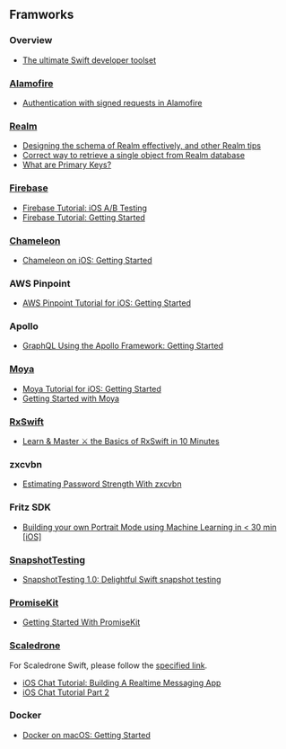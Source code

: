 ## Framworks

### Overview
- [The ultimate Swift developer toolset](https://theswiftdev.com/2019/01/02/the-ultimate-swift-developer-toolset/)

### [Alamofire](https://github.com/Alamofire/Alamofire)
- [Authentication with signed requests in Alamofire](https://www.avanderlee.com/swift/authentication-alamofire-request-adapter/)

### [Realm](https://github.com/realm/realm-cocoa) 
- [Designing the schema of Realm effectively, and other Realm tips](https://hackernoon.com/designing-the-schema-of-realm-effectively-and-other-realm-tips-feb76c5b6072)
- [Correct way to retrieve a single object from Realm database](https://stackoverflow.com/questions/30610536/correct-way-to-retrieve-a-single-object-from-realm-database)
- [What are Primary Keys?](https://academy.realm.io/posts/realm-primary-keys-tutorial/)

### [Firebase](https://github.com/firebase/firebase-ios-sdk)
- [Firebase Tutorial: iOS A/B Testing](https://www.raywenderlich.com/176492/firebase-tutorial-ios-b-testing)
- [Firebase Tutorial: Getting Started](https://www.raywenderlich.com/187417/firebase-tutorial-getting-started-3)

### [Chameleon](https://github.com/viccalexander/Chameleon)
- [Chameleon on iOS: Getting Started](https://www.raywenderlich.com/179287/using-chameleon-framework-ios)

### AWS Pinpoint
- [AWS Pinpoint Tutorial for iOS: Getting Started](https://www.raywenderlich.com/181656/aws-pinpoint-tutorial-ios-getting-started)

### Apollo
- [GraphQL Using the Apollo Framework: Getting Started](https://www.raywenderlich.com/184485/graphql-using-the-apollo-framework-getting-started)

### [Moya](https://github.com/Moya/Moya)
- [Moya Tutorial for iOS: Getting Started](https://www.raywenderlich.com/192587/moya-tutorial-for-ios-getting-started)
- [Getting Started with Moya](https://medium.com/flawless-app-stories/getting-started-with-moya-f559c406e990)

### [RxSwift](https://github.com/ReactiveX/RxSwift)
- [Learn & Master ⚔️ the Basics of RxSwift in 10 Minutes](https://medium.com/ios-os-x-development/learn-and-master-%EF%B8%8F-the-basics-of-rxswift-in-10-minutes-818ea6e0a05b)

### zxcvbn
- [Estimating Password Strength With zxcvbn](https://agostini.tech/2018/12/16/estimating-password-strength-with-zxcvbn/)

### Fritz SDK
- [Building your own Portrait Mode using Machine Learning in < 30 min [iOS]](https://heartbeat.fritz.ai/building-an-image-segmentation-app-in-ios-3377eb4a3e7c)

### [SnapshotTesting](https://github.com/pointfreeco/swift-snapshot-testing)
- [SnapshotTesting 1.0: Delightful Swift snapshot testing](https://www.pointfree.co/blog/posts/23-snapshottesting-1-0-delightful-swift-snapshot-testing?fbclid=IwAR3Xr3NyvILdhCMiREXculSuqhANRJMYDsN25bntMp3CWviBYf_029HrhS0)

### [PromiseKit](https://github.com/mxcl/PromiseKit)
- [Getting Started With PromiseKit](https://www.raywenderlich.com/9208-getting-started-with-promisekit)

### [Scaledrone](https://www.scaledrone.com/index2.html?utm_expid=.RqLoQ5d1RMyKZ2N4mkDs6Q.1&utm_referrer=)
For Scaledrone Swift, please follow the [specified link](https://github.com/ScaleDrone/scaledrone-swift).

- [iOS Chat Tutorial: Building A Realtime Messaging App](https://www.scaledrone.com/blog/ios-chat-tutorial/)
- [iOS Chat Tutorial Part 2](https://www.scaledrone.com/blog/ios-chat-tutorial-part-2/)

### Docker
- [Docker on macOS: Getting Started](https://www.raywenderlich.com/9159-docker-on-macos-getting-started?utm_source=mybridge&utm_medium=blog&utm_campaign=read_more)
